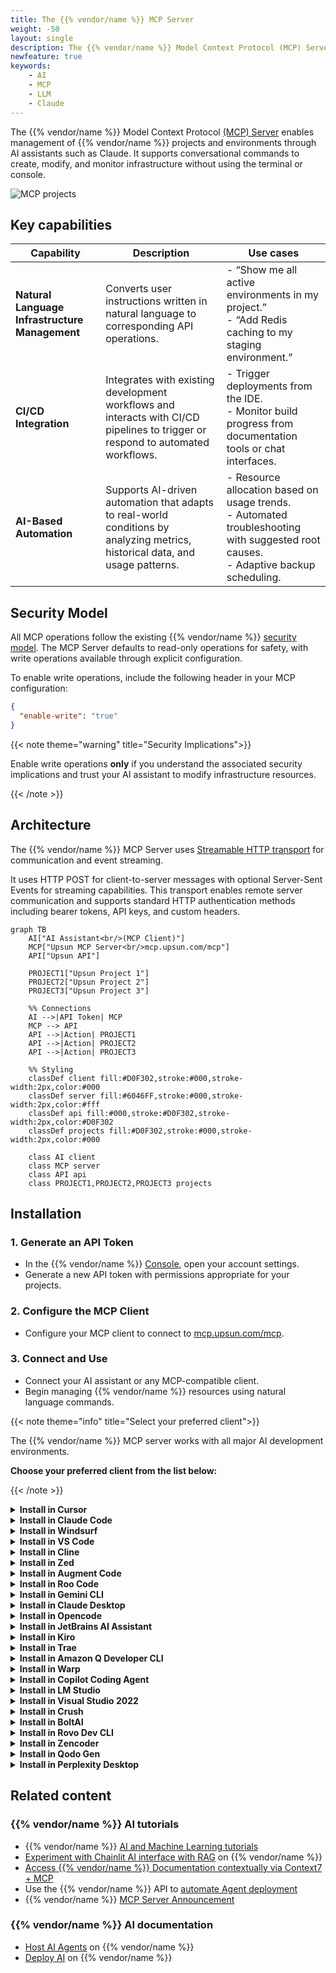 ```yaml
---
title: The {{% vendor/name %}} MCP Server
weight: -50
layout: single
description: The {{% vendor/name %}} Model Context Protocol (MCP) Server allows users to perform infrastructure operations, monitor environments, and manage resources using natural language commands and AI assistants.
newfeature: true
keywords:
    - AI
    - MCP
    - LLM
    - Claude
---
```


The {{% vendor/name %}} Model Context Protocol [(MCP) Server](https://devcenter.upsun.com/posts/upsun-mcp-announcement/) enables management of {{% vendor/name %}} projects and environments through AI assistants such as Claude. It supports conversational commands to create, modify, and monitor infrastructure without using the terminal or console.

![MCP projects](/images/ai/mcp-projects.png "0.65")

## Key capabilities

| Capability | Description | Use cases                   |
|------------|-------------|-----------------------------|
| **Natural Language Infrastructure Management** | Converts user instructions written in natural language to corresponding API operations. | - “Show me all active environments in my project.” <br> - “Add Redis caching to my staging environment.” |
| **CI/CD Integration** | Integrates with existing development workflows and interacts with CI/CD pipelines to trigger or respond to automated workflows. | - Trigger deployments from the IDE. <br> - Monitor build progress from documentation tools or chat interfaces. |
| **AI-Based Automation** | Supports AI-driven automation that adapts to real-world conditions by analyzing metrics, historical data, and usage patterns. | - Resource allocation based on usage trends. <br> - Automated troubleshooting with suggested root causes. <br> - Adaptive backup scheduling. |

## Security Model

All MCP operations follow the existing {{% vendor/name %}} [security model](https://upsun.com/trust-center/security/). The MCP Server defaults to read-only operations for safety, with write operations available through explicit configuration.

To enable write operations, include the following header in your MCP configuration:

```json
{
  "enable-write": "true"
}
```

{{< note theme="warning" title="Security Implications">}}

Enable write operations **only** if you understand the associated security implications and trust your AI assistant to modify infrastructure resources.

{{< /note >}}

## Architecture

The {{% vendor/name %}} MCP Server uses [Streamable HTTP transport](https://modelcontextprotocol.io/docs/learn/architecture) for communication and event streaming.

It uses HTTP POST for client-to-server messages with optional Server-Sent Events for streaming capabilities. This transport enables remote server communication and supports standard HTTP authentication methods including bearer tokens, API keys, and custom headers.

```mermaid
graph TB
    AI["AI Assistant<br/>(MCP Client)"]
    MCP["Upsun MCP Server<br/>mcp.upsun.com/mcp"]
    API["Upsun API"]
    
    PROJECT1["Upsun Project 1"]
    PROJECT2["Upsun Project 2"]
    PROJECT3["Upsun Project 3"]
    
    %% Connections
    AI -->|API Token| MCP
    MCP --> API
    API -->|Action| PROJECT1
    API -->|Action| PROJECT2
    API -->|Action| PROJECT3
    
    %% Styling
    classDef client fill:#D0F302,stroke:#000,stroke-width:2px,color:#000
    classDef server fill:#6046FF,stroke:#000,stroke-width:2px,color:#fff
    classDef api fill:#000,stroke:#D0F302,stroke-width:2px,color:#D0F302
    classDef projects fill:#D0F302,stroke:#000,stroke-width:2px,color:#000
    
    class AI client
    class MCP server
    class API api
    class PROJECT1,PROJECT2,PROJECT3 projects
```

## Installation

### 1. Generate an API Token

- In the {{% vendor/name %}} [Console](https://console.upsun.com/), open your account settings.
- Generate a new API token with permissions appropriate for your projects.

### 2. Configure the MCP Client
- Configure your MCP client to connect to [mcp.upsun.com/mcp](https://mcp.upsun.com/mcp).

### 3. Connect and Use

- Connect your AI assistant or any MCP-compatible client.
- Begin managing {{% vendor/name %}} resources using natural language commands.

{{< note theme="info" title="Select your preferred client">}}

The {{% vendor/name %}} MCP server works with all major AI development environments. 

**Choose your preferred client from the list below:**

{{< /note >}}

<details>
<summary><b>Install in Cursor</b></summary>

Go to: `Settings` -> `Cursor Settings` -> `MCP` -> `Add new global MCP server`

Pasting the following configuration into your Cursor `~/.cursor/mcp.json` file is the recommended approach. You may also install in a specific project by creating `.cursor/mcp.json` in your project folder. 

See the [Cursor MCP docs](https://docs.cursor.com/context/model-context-protocol) for more info.

#### Cursor Remote Server Connection

```json
{
  "mcpServers": {
    "upsun": {
      "url": "https://mcp.upsun.com/mcp",
      "headers": {
        "upsun-api-token": "YOUR_API_TOKEN",
        "enable-write": "false"
      }
    }
  }
}
```

</details>

<details>
<summary><b>Install in Claude Code</b></summary>

Run this command. See [Claude Code MCP docs](https://docs.anthropic.com/en/docs/claude-code/mcp) for more info.

#### Claude Code Remote Server Connection

```sh
claude mcp add --transport http upsun https://mcp.upsun.com/mcp --header "upsun-api-token: YOUR_API_TOKEN" --header "enable-write: false"
```

</details>

<details>
<summary><b>Install in Windsurf</b></summary>

Add this to your Windsurf MCP config file. See [Windsurf MCP docs](https://docs.windsurf.com/windsurf/cascade/mcp) for more info.

#### Windsurf Remote Server Connection

```json
{
  "mcpServers": {
    "upsun": {
      "serverUrl": "https://mcp.upsun.com/mcp",
      "headers": {
        "upsun-api-token": "YOUR_API_TOKEN",
        "enable-write": "false"
      }
    }
  }
}
```

</details>

<details>
<summary><b>Install in VS Code</b></summary>

Add this to your VS Code MCP config file. See [VS Code MCP docs](https://code.visualstudio.com/docs/copilot/chat/mcp-servers) for more info.

#### VS Code Remote Server Connection

```json
"mcp": {
  "servers": {
    "upsun": {
      "type": "http",
      "url": "https://mcp.upsun.com/mcp",
      "headers": {
        "upsun-api-token": "YOUR_API_TOKEN",
        "enable-write": "false"
      }
    }
  }
}
```

</details>

<details>
<summary>
<b>Install in Cline</b>
</summary>

You can easily configure the Upsun MCP server through Cline:

1. Open **Cline**.
2. Click the hamburger menu icon (☰) to enter the **MCP Servers** section.
3. Choose **Remote Servers** tab.
4. Click the **Edit Configuration** button.
5. Add upsun to `mcpServers`:

```json
{
  "mcpServers": {
    "upsun": {
      "url": "https://mcp.upsun.com/mcp",
      "type": "streamableHttp",
      "headers": {
        "upsun-api-token": "YOUR_API_TOKEN",
        "enable-write": "false"
      }
    }
  }
}
```

</details>

<details>
<summary><b>Install in Zed</b></summary>

Add this to your Zed `settings.json`. See [Zed Context Server docs](https://zed.dev/docs/assistant/context-servers) for more info.

```json
{
  "context_servers": {
    "Upsun": {
      "settings": {
        "url": "https://mcp.upsun.com/mcp",
        "headers": {
          "upsun-api-token": "YOUR_API_TOKEN",
        "enable-write": "false"
        }
      }
    }
  }
}
```

</details>

<details>
<summary><b>Install in Augment Code</b></summary>

To configure the Upsun MCP server in Augment Code:

**Manual Configuration**

1. Press Cmd/Ctrl Shift P or go to the hamburger menu in the Augment panel
2. Select Edit Settings
3. Under Advanced, click Edit in settings.json
4. Add the server configuration to the `mcpServers` array in the `augment.advanced` object

```json
"augment.advanced": {
  "mcpServers": [
    {
      "name": "upsun",
      "url": "https://mcp.upsun.com/mcp",
      "headers": {
        "upsun-api-token": "YOUR_API_TOKEN",
        "enable-write": "false"
      }
    }
  ]
}
```

Once the MCP server is added, restart your editor. If you receive any errors, check the syntax to make sure closing brackets or commas are not missing.

</details>

<details>
<summary><b>Install in Roo Code</b></summary>

Add this to your Roo Code MCP configuration file. See [Roo Code MCP docs](https://docs.roocode.com/features/mcp/using-mcp-in-roo) for more info.

#### Roo Code Remote Server Connection

```json
{
  "mcpServers": {
    "upsun": {
      "type": "streamable-http",
      "url": "https://mcp.upsun.com/mcp",
      "headers": {
        "upsun-api-token": "YOUR_API_TOKEN",
        "enable-write": "false"
      }
    }
  }
}
```

</details>

<details>
<summary><b>Install in Gemini CLI</b></summary>

See [Gemini CLI Configuration](https://google-gemini.github.io/gemini-cli/docs/tools/mcp-server.html) for details.

1.  Open the Gemini CLI settings file. The location is `~/.gemini/settings.json` (where `~` is your home directory).
2.  Add the following to the `mcpServers` object in your `settings.json` file:

```json
{
  "mcpServers": {
    "upsun": {
      "httpUrl": "https://mcp.upsun.com/mcp",
      "headers": {
        "upsun-api-token": "YOUR_API_TOKEN",
        "enable-write": "false",
        "Accept": "application/json, text/event-stream"
      }
    }
  }
}
```

If the `mcpServers` object does not exist, create it.

</details>

<details>
<summary><b>Install in Claude Desktop</b></summary>

#### Remote Server Connection

Open Claude Desktop and navigate to Settings > Connectors > Add Custom Connector. Enter the name as `Upsun` and the remote MCP server URL as `https://mcp.upsun.com/mcp`.

Add your API token in the headers configuration:

```json
{
  "upsun-api-token": "YOUR_API_TOKEN",
    "enable-write": "false"
}
```

</details>

<details>
<summary><b>Install in Opencode</b></summary>

Add this to your Opencode configuration file. See [Opencode MCP docs](https://opencode.ai/docs/mcp-servers) for more info.

#### Opencode Remote Server Connection

```json
"mcp": {
  "upsun": {
    "type": "remote",
    "url": "https://mcp.upsun.com/mcp",
    "headers": {
      "upsun-api-token": "YOUR_API_TOKEN",
    "enable-write": "false"
    },
    "enabled": true
  }
}
```

</details>

<details>
<summary><b>Install in JetBrains AI Assistant</b></summary>

See [JetBrains AI Assistant Documentation](https://www.jetbrains.com/help/ai-assistant/configure-an-mcp-server.html) for more details.

1. In JetBrains IDEs, go to `Settings` -> `Tools` -> `AI Assistant` -> `Model Context Protocol (MCP)`
2. Click `+ Add`.
3. Click on `Command` in the top-left corner of the dialog and select the As JSON option from the list
4. Add this configuration and click `OK`

```json
{
  "mcpServers": {
    "upsun": {
      "url": "https://mcp.upsun.com/mcp",
      "headers": {
        "upsun-api-token": "YOUR_API_TOKEN",
        "enable-write": "false"
      }
    }
  }
}
```

5. Click `Apply` to save changes.
6. The same way upsun could be added for JetBrains Junie in `Settings` -> `Tools` -> `Junie` -> `MCP Settings`

</details>

<details>

<summary><b>Install in Kiro</b></summary>

See [Kiro Model Context Protocol Documentation](https://kiro.dev/docs/mcp/configuration/) for details.

1. Navigate `Kiro` > `MCP Servers`
2. Add a new MCP server by clicking the `+ Add` button.
3. Paste the configuration given below:

```json
{
  "mcpServers": {
    "Upsun": {
      "url": "https://mcp.upsun.com/mcp",
      "headers": {
        "upsun-api-token": "YOUR_API_TOKEN",
        "enable-write": "false"
      },
      "disabled": false,
      "autoApprove": []
    }
  }
}
```

4. Click `Save` to apply the changes.

</details>

<details>
<summary><b>Install in Trae</b></summary>

Use the Add manually feature and fill in the JSON configuration information for that MCP server.
For more details, visit the [Trae documentation](https://docs.trae.ai/ide/model-context-protocol?_lang=en).

#### Trae Remote Server Connection

```json
{
  "mcpServers": {
    "upsun": {
      "url": "https://mcp.upsun.com/mcp",
      "headers": {
        "upsun-api-token": "YOUR_API_TOKEN",
        "enable-write": "false"
      }
    }
  }
}
```

</details>

<details>
<summary><b>Install in Amazon Q Developer CLI</b></summary>

Add this to your Amazon Q Developer CLI configuration file. See [Amazon Q Developer CLI docs](https://docs.aws.amazon.com/amazonq/latest/qdeveloper-ug/command-line-mcp-configuration.html) for more details.

```json
{
  "mcpServers": {
    "upsun": {
      "url": "https://mcp.upsun.com/mcp",
      "headers": {
        "upsun-api-token": "YOUR_API_TOKEN",
        "enable-write": "false"
      }
    }
  }
}
```

</details>

<details>
<summary><b>Install in Warp</b></summary>

See [Warp Model Context Protocol Documentation](https://docs.warp.dev/knowledge-and-collaboration/mcp#adding-an-mcp-server) for details.

1. Navigate `Settings` > `AI` > `Manage MCP servers`.
2. Add a new MCP server by clicking the `+ Add` button.
3. Paste the configuration given below:

```json
{
  "Upsun": {
    "url": "https://mcp.upsun.com/mcp",
    "headers": {
      "upsun-api-token": "YOUR_API_TOKEN",
    "enable-write": "false"
    },
    "start_on_launch": true
  }
}
```

4. Click `Save` to apply the changes.

</details>

<details>

<summary><b>Install in Copilot Coding Agent</b></summary>

**Using Upsun MCP with Copilot Coding Agent**

Add the following configuration to the `mcp` section of your Copilot Coding Agent configuration file Repository->Settings->Copilot->Coding agent->MCP configuration:

```json
{
  "mcpServers": {
    "upsun": {
      "type": "http",
      "url": "https://mcp.upsun.com/mcp",
      "headers": {
        "upsun-api-token": "YOUR_API_TOKEN",
        "enable-write": "false"
      }
    }
  }
}
```

For more information, see the [official GitHub documentation](https://docs.github.com/en/enterprise-cloud@latest/copilot/how-tos/agents/copilot-coding-agent/extending-copilot-coding-agent-with-mcp).

</details>

<details>
<summary><b>Install in LM Studio</b></summary>

See [LM Studio MCP Support](https://lmstudio.ai/blog/lmstudio-v0.3.17) for more information.

#### Manual set-up:

1. Navigate to `Program` (right side) > `Install` > `Edit mcp.json`.
2. Paste the configuration given below:

```json
{
  "mcpServers": {
    "Upsun": {
      "url": "https://mcp.upsun.com/mcp",
      "headers": {
        "upsun-api-token": "YOUR_API_TOKEN",
        "enable-write": "false"
      }
    }
  }
}
```

3. Click `Save` to apply the changes.
4. Toggle the MCP server on/off from the right hand side, under `Program`, or by clicking the plug icon at the bottom of the chat box.

</details>

<details>
<summary><b>Install in Visual Studio 2022</b></summary>

You can configure the Upsun MCP server in Visual Studio 2022 by following the [Visual Studio MCP Servers documentation](https://learn.microsoft.com/visualstudio/ide/mcp-servers?view=vs-2022).

Add this to your Visual Studio MCP config file (see the [Visual Studio docs](https://learn.microsoft.com/visualstudio/ide/mcp-servers?view=vs-2022) for details):

```json
{
  "inputs": [],
  "servers": {
    "upsun": {
      "type": "http",
      "url": "https://mcp.upsun.com/mcp",
      "headers": {
        "upsun-api-token": "YOUR_API_TOKEN",
        "enable-write": "false"
      }
    }
  }
}
```

For more information and troubleshooting, refer to the [Visual Studio MCP Servers documentation](https://learn.microsoft.com/visualstudio/ide/mcp-servers?view=vs-2022).

</details>

<details>
<summary><b>Install in Crush</b></summary>

Add this to your Crush configuration file. See [Crush MCP docs](https://github.com/charmbracelet/crush#mcps) for more info.

#### Crush Remote Server Connection (HTTP)

```json
{
  "$schema": "https://charm.land/crush.json",
  "mcp": {
    "upsun": {
      "type": "http",
      "url": "https://mcp.upsun.com/mcp",
      "headers": {
        "upsun-api-token": "YOUR_API_TOKEN",
        "enable-write": "false"
      }
    }
  }
}
```

</details>

<details>
<summary><b>Install in BoltAI</b></summary>

Open the "Settings" page of the app, navigate to "Plugins," and configure the Upsun MCP server:

```json
{
  "mcpServers": {
    "upsun": {
      "url": "https://mcp.upsun.com/mcp",
      "headers": {
        "upsun-api-token": "YOUR_API_TOKEN",
        "enable-write": "false"
      }
    }
  }
}
```

More information is available on [BoltAI's Documentation site](https://docs.boltai.com/docs/plugins/mcp-servers). For BoltAI on iOS, [see this guide](https://docs.boltai.com/docs/boltai-mobile/mcp-servers).

</details>

<details>
<summary><b>Install in Rovo Dev CLI</b></summary>

Edit your Rovo Dev CLI MCP config by running the command below -

```bash
acli rovodev mcp
```

Example config -

#### Remote Server Connection

```json
{
  "mcpServers": {
    "upsun": {
      "url": "https://mcp.upsun.com/mcp",
      "headers": {
        "upsun-api-token": "YOUR_API_TOKEN",
        "enable-write": "false"
      }
    }
  }
}
```

</details>

<details>
<summary><b>Install in Zencoder</b></summary>

To configure the Upsun MCP server in Zencoder, follow these steps:

1. Go to the Zencoder menu (...)
2. From the dropdown menu, select Agent tools
3. Click on the Add custom MCP
4. Add the name and server configuration from below, and make sure to hit the Install button

```json
{
  "url": "https://mcp.upsun.com/mcp",
  "headers": {
    "upsun-api-token": "YOUR_API_TOKEN",
    "enable-write": "false"
  }
}
```

Once the MCP server is added, you can easily continue using it.

</details>

<details>
<summary><b>Install in Qodo Gen</b></summary>

See [Qodo Gen docs](https://docs.qodo.ai/qodo-documentation/qodo-gen/qodo-gen-chat/agentic-mode/agentic-tools-mcps) for more details.

1. Open Qodo Gen chat panel in VSCode or IntelliJ.
2. Click Connect more tools.
3. Click + Add new MCP.
4. Add the following configuration:

#### Qodo Gen Remote Server Connection

```json
{
  "mcpServers": {
    "upsun": {
      "url": "https://mcp.upsun.com/mcp",
      "headers": {
        "upsun-api-token": "YOUR_API_TOKEN",
        "enable-write": "false"
      }
    }
  }
}
```

</details>

<details>
<summary><b>Install in Perplexity Desktop</b></summary>

See [Local and Remote MCPs for Perplexity](https://www.perplexity.ai/help-center/en/articles/11502712-local-and-remote-mcps-for-perplexity) for more information.

1. Navigate `Perplexity` > `Settings`
2. Select `Connectors`.
3. Click `Add Connector`.
4. Select `Advanced`.
5. Enter Server Name: `Upsun`
6. Paste the following JSON in the text area:

```json
{
  "url": "https://mcp.upsun.com/mcp",
  "headers": {
    "upsun-api-token": "YOUR_API_TOKEN",
    "enable-write": "false"
  }
}
```

7. Click `Save`.
</details>

## Related content

### {{% vendor/name %}} AI tutorials

- {{% vendor/name %}} [AI and Machine Learning tutorials](https://devcenter.upsun.com/posts/ai/?utm_source=docs&utm_medium=ai-agent&utm_campaign=tutorials)
- [Experiment with Chainlit AI interface with RAG](https://devcenter.upsun.com/posts/deploying-chainlit-with-rag/) on {{% vendor/name %}}
- [Access {{% vendor/name %}} Documentation contextually via Context7 + MCP](https://devcenter.upsun.com/posts/context7-mcp/)
- Use the {{% vendor/name %}} API to [automate Agent deployment](https://devcenter.upsun.com/posts/using-the-upsun-api/)
- {{% vendor/name %}} [MCP Server Announcement](https://devcenter.upsun.com/posts/upsun-mcp-announcement/)

### {{% vendor/name %}} AI documentation

- [Host AI Agents](/get-started/ai/aiagent.html) on {{% vendor/name %}}
- [Deploy AI](/get-started/ai.html) on {{% vendor/name %}}